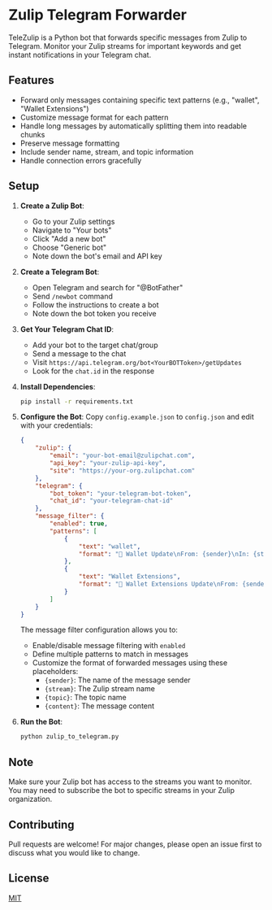 # Zulip Telegram Forwarder

TeleZulip is a Python bot that forwards specific messages from Zulip to Telegram. Monitor your Zulip streams for important keywords and get instant notifications in your Telegram chat.

## Features

- Forward only messages containing specific text patterns (e.g., "wallet", "Wallet Extensions")
- Customize message format for each pattern
- Handle long messages by automatically splitting them into readable chunks
- Preserve message formatting
- Include sender name, stream, and topic information
- Handle connection errors gracefully

## Setup

1. **Create a Zulip Bot**:
   - Go to your Zulip settings
   - Navigate to "Your bots"
   - Click "Add a new bot"
   - Choose "Generic bot"
   - Note down the bot's email and API key

2. **Create a Telegram Bot**:
   - Open Telegram and search for "@BotFather"
   - Send `/newbot` command
   - Follow the instructions to create a bot
   - Note down the bot token you receive

3. **Get Your Telegram Chat ID**:
   - Add your bot to the target chat/group
   - Send a message to the chat
   - Visit `https://api.telegram.org/bot<YourBOTToken>/getUpdates`
   - Look for the `chat.id` in the response

4. **Install Dependencies**:
   ```bash
   pip install -r requirements.txt
   ```

5. **Configure the Bot**:
   Copy `config.example.json` to `config.json` and edit with your credentials:
   ```json
   {
       "zulip": {
           "email": "your-bot-email@zulipchat.com",
           "api_key": "your-zulip-api-key",
           "site": "https://your-org.zulipchat.com"
       },
       "telegram": {
           "bot_token": "your-telegram-bot-token",
           "chat_id": "your-telegram-chat-id"
       },
       "message_filter": {
           "enabled": true,
           "patterns": [
               {
                   "text": "wallet",
                   "format": "💼 Wallet Update\nFrom: {sender}\nIn: {stream}/{topic}\nMessage: {content}"
               },
               {
                   "text": "Wallet Extensions",
                   "format": "🔌 Wallet Extensions Update\nFrom: {sender}\nIn: {stream}/{topic}\nMessage: {content}"
               }
           ]
       }
   }
   ```

   The message filter configuration allows you to:
   - Enable/disable message filtering with `enabled`
   - Define multiple patterns to match in messages
   - Customize the format of forwarded messages using these placeholders:
     - `{sender}`: The name of the message sender
     - `{stream}`: The Zulip stream name
     - `{topic}`: The topic name
     - `{content}`: The message content

6. **Run the Bot**:
   ```bash
   python zulip_to_telegram.py
   ```

## Note

Make sure your Zulip bot has access to the streams you want to monitor. You may need to subscribe the bot to specific streams in your Zulip organization.

## Contributing

Pull requests are welcome! For major changes, please open an issue first to discuss what you would like to change.

## License

[MIT](https://choosealicense.com/licenses/mit/)
